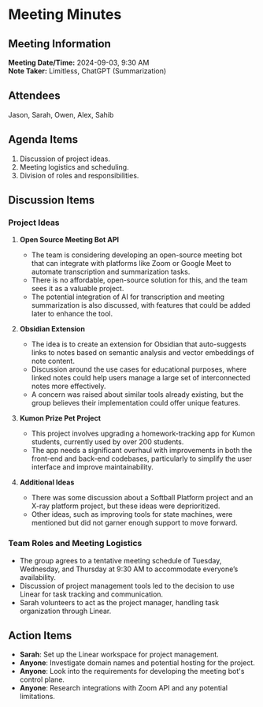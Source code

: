 # Meeting Minutes

## Meeting Information

**Meeting Date/Time:** 2024-09-03, 9:30 AM  
**Note Taker:** Limitless, ChatGPT (Summarization)

## Attendees

Jason, Sarah, Owen, Alex, Sahib

## Agenda Items

1. Discussion of project ideas.
2. Meeting logistics and scheduling.
3. Division of roles and responsibilities.

## Discussion Items

### Project Ideas

1. **Open Source Meeting Bot API**

   - The team is considering developing an open-source meeting bot that can integrate with platforms like Zoom or Google Meet to automate transcription and summarization tasks.
   - There is no affordable, open-source solution for this, and the team sees it as a valuable project.
   - The potential integration of AI for transcription and meeting summarization is also discussed, with features that could be added later to enhance the tool.

2. **Obsidian Extension**

   - The idea is to create an extension for Obsidian that auto-suggests links to notes based on semantic analysis and vector embeddings of note content.
   - Discussion around the use cases for educational purposes, where linked notes could help users manage a large set of interconnected notes more effectively.
   - A concern was raised about similar tools already existing, but the group believes their implementation could offer unique features.

3. **Kumon Prize Pet Project**

   - This project involves upgrading a homework-tracking app for Kumon students, currently used by over 200 students.
   - The app needs a significant overhaul with improvements in both the front-end and back-end codebases, particularly to simplify the user interface and improve maintainability.

4. **Additional Ideas**
   - There was some discussion about a Softball Platform project and an X-ray platform project, but these ideas were deprioritized.
   - Other ideas, such as improving tools for state machines, were mentioned but did not garner enough support to move forward.

### Team Roles and Meeting Logistics

- The group agrees to a tentative meeting schedule of Tuesday, Wednesday, and Thursday at 9:30 AM to accommodate everyone’s availability.
- Discussion of project management tools led to the decision to use Linear for task tracking and communication.
- Sarah volunteers to act as the project manager, handling task organization through Linear.

## Action Items

- **Sarah**: Set up the Linear workspace for project management.
- **Anyone**: Investigate domain names and potential hosting for the project.
- **Anyone**: Look into the requirements for developing the meeting bot's control plane.
- **Anyone**: Research integrations with Zoom API and any potential limitations.
